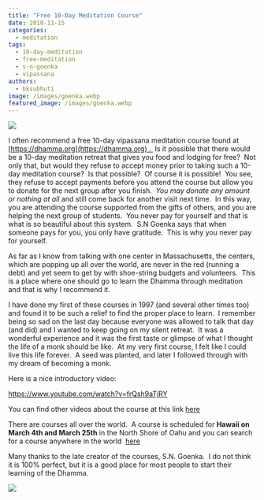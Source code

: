 ```yaml
---
title: "Free 10-Day Meditation Course"
date: 2018-11-15
categories: 
  - meditation
tags: 
  - 10-day-meditation
  - free-meditation
  - s-n-goenka
  - vipassana
authors: 
  - bksubhuti
image: /images/goenka.webp
featured_image: /images/goenka.webp
---
```


[![](/images/vipassana-site.webp)](https://americanmonk.org/wp-content/uploads/2018/11/vipassana-site.webp)

I often recommend a free 10-day vipassana meditation course found at [https://dhamma.org](https://dhamma.org) .  Is it possible that there would be a 10-day meditation retreat that gives you food and lodging for free?  Not only that, but would they refuse to accept money prior to taking such a 10-day meditation course?  Is that possible?  Of course it is possible!  You see, they refuse to accept payments before you attend the course but allow you to donate for the next group after you finish.  _You may donate any amount or nothing at all_ and still come back for another visit next time.  In this way, you are attending the course supported from the gifts of others, and you are helping the next group of students.  You never pay for yourself and that is what is so beautiful about this system.  S.N Goenka says that when someone pays for you, you only have gratitude.  This is why you never pay for yourself.

As far as I know from talking with one center in Massachusetts, the centers, which are popping up all over the world, are never in the red (running a debt) and yet seem to get by with shoe-string budgets and volunteers.  This is a place where one should go to learn the Dhamma through meditation and that is why I recommend it.

I have done my first of these courses in 1997 (and several other times too) and found it to be such a relief to find the proper place to learn.  I remember being so sad on the last day because everyone was allowed to talk that day (and did) and I wanted to keep going on my silent retreat.  It was a wonderful experience and it was the first taste or glimpse of what I thought the life of a monk should be like.  At my very first course, I felt like I could live this life forever.  A seed was planted, and later I followed through with my dream of becoming a monk.

Here is a nice introductory video:

https://www.youtube.com/watch?v=frQsh9aTjRY

You can find other videos about the course at this link [here](http://www.dhamma.org/en-US/index)

There are courses all over the world.  A course is scheduled for **Hawaii on March 4th and March 25th** in the North Shore of Oahu and you can search for a course anywhere in the world  [here](http://www.dhamma.org/en-US/courses/search)

Many thanks to the late creator of the courses, S.N. Goenka.  I do not think it is 100% perfect, but it is a good place for most people to start their learning of the Dhamma.

[![](/images/goenka-300x232.webp)](https://americanmonk.org/wp-content/uploads/2018/11/goenka.webp)
